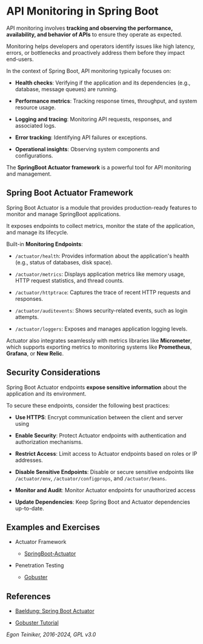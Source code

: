 # API Monitoring in Spring Boot

API monitoring involves **tracking and observing the performance, availability, 
and behavior of APIs** to ensure they operate as expected. 

Monitoring helps developers and operators identify issues like high latency, 
errors, or bottlenecks and proactively address them before they impact end-users.

In the context of Spring Boot, API monitoring typically focuses on:

* **Health checks**: Verifying if the application and its dependencies 
    (e.g., database, message queues) are running.

* **Performance metrics**: Tracking response times, throughput, and system 
    resource usage.

* **Logging and tracing**: Monitoring API requests, responses, and 
    associated logs.

* **Error tracking**: Identifying API failures or exceptions.

* **Operational insights**: Observing system components and configurations.

The **SpringBoot Actuator framework** is a powerful tool for API monitoring 
and management.


## Spring Boot Actuator Framework

Spring Boot Actuator is a module that provides production-ready features 
to monitor and manage SpringBoot applications. 

It exposes endpoints to collect metrics, monitor the state of the application, 
and manage its lifecycle.


Built-in **Monitoring Endpoints**:

* `/actuator/health`: Provides information about the application's health 
    (e.g., status of databases, disk space).

* `/actuator/metrics`: Displays application metrics like memory usage, HTTP 
    request statistics, and thread counts.

* `/actuator/httptrace`: Captures the trace of recent HTTP requests and responses.

* `/actuator/auditevents`: Shows security-related events, such as login attempts.

* `/actuator/loggers`: Exposes and manages application logging levels.

Actuator also integrates seamlessly with metrics libraries like **Micrometer**, 
which supports exporting metrics to monitoring systems like **Prometheus**, 
**Grafana**, or **New Relic**.


## Security Considerations

Spring Boot Actuator endpoints **expose sensitive information** about the application
and its environment.

To secure these endpoints, consider the following best practices:

* **Use HTTPS**: Encrypt communication between the client and server using

* **Enable Security**: Protect Actuator endpoints with authentication and 
    authorization mechanisms.

* **Restrict Access**: Limit access to Actuator endpoints based on roles or 
    IP addresses.

* **Disable Sensitive Endpoints**: Disable or secure sensitive endpoints like 
    `/actuator/env`, `/actuator/configprops`, and `/actuator/beans`.

* **Monitor and Audit**: Monitor Actuator endpoints for unauthorized access

* **Update Dependencies**: Keep Spring Boot and Actuator dependencies up-to-date.


## Examples and Exercises

* Actuator Framework 
    * [SpringBoot-Actuator](SpringBoot-Actuator/)  
    
* Penetration Testing     
    * [Gobuster](gobuster/README.md)

## References

* [Baeldung: Spring Boot Actuator](https://www.baeldung.com/spring-boot-actuators)

* [Gobuster Tutorial](https://hackertarget.com/gobuster-tutorial/)

*Egon Teiniker, 2016-2024, GPL v3.0*
